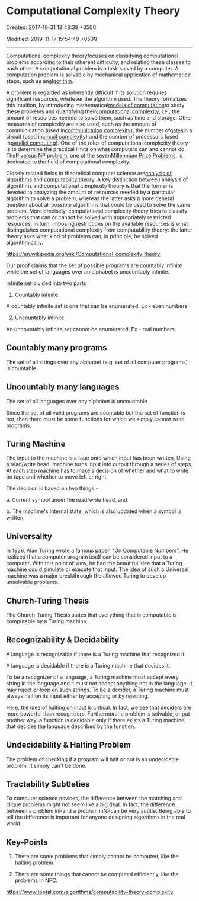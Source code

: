 # Computational Complexity Theory

Created: 2017-10-31 13:48:39 +0500

Modified: 2019-11-17 15:54:49 +0500

---

Computational complexity theoryfocuses on classifying computational problems according to their inherent difficulty, and relating these classes to each other. A computational problem is a task solved by a computer. A computation problem is solvable by mechanical application of mathematical steps, such as an[algorithm](https://en.wikipedia.org/wiki/Algorithm).

A problem is regarded as inherently difficult if its solution requires significant resources, whatever the algorithm used. The theory formalizes this intuition, by introducing mathematical[models of computation](https://en.wikipedia.org/wiki/Models_of_computation)to study these problems and quantifying their[computational complexity](https://en.wikipedia.org/wiki/Computational_complexity), i.e., the amount of resources needed to solve them, such as time and storage. Other measures of complexity are also used, such as the amount of communication (used in[communication complexity](https://en.wikipedia.org/wiki/Communication_complexity)), the number of[gates](https://en.wikipedia.org/wiki/Logic_gate)in a circuit (used in[circuit complexity](https://en.wikipedia.org/wiki/Circuit_complexity)) and the number of processors (used in[parallel computing](https://en.wikipedia.org/wiki/Parallel_computing)). One of the roles of computational complexity theory is to determine the practical limits on what computers can and cannot do. The[P versus NP problem](https://en.wikipedia.org/wiki/P_versus_NP_problem), one of the seven[Millennium Prize Problems](https://en.wikipedia.org/wiki/Millennium_Prize_Problems), is dedicated to the field of computational complexity.

Closely related fields in theoretical computer science are[analysis of algorithms](https://en.wikipedia.org/wiki/Analysis_of_algorithms) and [computability theory](https://en.wikipedia.org/wiki/Computability_theory). A key distinction between analysis of algorithms and computational complexity theory is that the former is devoted to analyzing the amount of resources needed by a particular algorithm to solve a problem, whereas the latter asks a more general question about all possible algorithms that could be used to solve the same problem. More precisely, computational complexity theory tries to classify problems that can or cannot be solved with appropriately restricted resources. In turn, imposing restrictions on the available resources is what distinguishes computational complexity from computability theory: the latter theory asks what kind of problems can, in principle, be solved algorithmically.

<https://en.wikipedia.org/wiki/Computational_complexity_theory>

Our proof claims that the set of possible programs are countably infinite while the set of languages over an alphabet is uncountably infinite.

Infinite set divided into two parts

1.  Countably infinite

A countably infinite set is one that can be enumerated. Ex - even numbers

2.  Uncountably infinite

An uncountably infinite set cannot be enumerated. Ex - real numbers.

## Countably many programs

The set of all strings over any alphabet (e.g. set of all computer programs) is countable.

## Uncountably many languages

The set of all languages over any alphabet is uncountable

Since the set of all valid programs are countable but the set of function is not, then there must be some functions for which we simply cannot write programs.

## Turing Machine

The input to the machine is a tape onto which input has been written, Using a read/write head, machine turns input into output through a series of steps. At each step machine has to make a decision of whether and what to write on tape and whether to move left or right.

The decision is based on two things -

a.  Current symbol under the read/write head, and

b.  The machine's internal state, which is also updated when a symbol is written

## Universality

In 1926, Alan Turing wrote a famous paper, "On Computable Numbers". He realized that a computer program itself can be considered input to a computer. With this point of view, he had the beautiful idea that a Turing machine could simulate or execute that input. The idea of such a Universal machine was a major breakthrough the allowed Turing to develop unsolvable problems.

## Church-Turing Thesis

The Church-Turing Thesis states that everything that is computable is computable by a Turing machine.

## Recognizability & Decidability

A language is recognizable if there is a Turing machine that recognized it.

A language is decidable if there is a Turing machine that decides it.

To be a recognizer of a language, a Turing machine must accept every string in the language and it must not accept anything not in the language. It may reject or loop on such strings. To be a decider, a Turing machine must always halt on its input either by accepting or by rejecting.

Here, the idea of halting on input is critical. In fact, we see that deciders are more powerful than recognizers. Furthermore, a problem is solvable, or put another way, a function is decidable only if there exists a Turing machine that decides the language described by the function.

## Undecidability & Halting Problem

The problem of checking if a program will halt or not is an undecidable problem. It simply can't be done.

## Tractability Subtleties

To computer science novices, the difference between the matching and clique problems might not seem like a big deal. In fact, the difference between a problem inPand a problem inNPcan be very subtle. Being able to tell the difference is important for anyone designing algorithms in the real world.

## Key-Points

1.  There are some problems that simply cannot be computed, like the halting problem.

2.  There are some things that cannot be computed efficiently, like the problems in NPC.

<https://www.toptal.com/algorithms/computability-theory-complexity>
